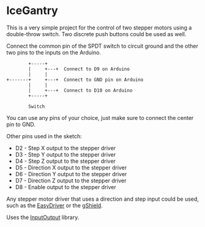 # IceGantry
This is a very simple project for the control of two stepper motors using a 
double-throw switch. Two discrete push buttons could be used as well.

Connect the common pin of the SPDT switch to circuit ground and the other
two pins to the inputs on the Arduino.

```
        +-----+
        |     +---+  Connect to D9 on Arduino
        |     |
+-------+     +---+  Connect to GND pin on Arduino
        |     |
        |     +---+  Connect to D10 on Arduino
        +-----+

        Switch
```

You can use any pins of your choice, just make sure to connect the center pin to GND.

Other pins used in the sketch:
- D2 - Step X output to the stepper driver
- D3 - Step Y output to the stepper driver
- D4 - Step Z output to the stepper driver
- D5 - Direction X output to the stepper driver
- D6 - Direction Y output to the stepper driver
- D7 - Direction Z output to the stepper driver
- D8 - Enable output to the stepper driver

Any stepper motor driver that uses a direction and step input could be used, such as the 
[EasyDriver](https://www.sparkfun.com/products/12779) or the 
[gShield](https://www.adafruit.com/product/1750?gclid=CjwKCAjwmK3OBRBKEiwAOL6t1EWBDebI5Kcy3BjVDWzX_mSrlm1fpOo8eC_xFEqXSacyycUPgRhR-RoCtSQQAvD_BwE).

Uses the [InputOutput](https://github.com/Mokolea/InputDebounce) library.


